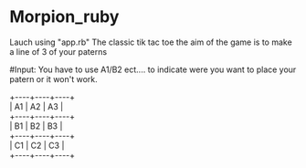 # Morpion_ruby

Lauch using "app.rb"
The classic tik tac toe
the aim of the game is to make a line of 3 of your paterns

#Input:
You have to use A1/B2 ect.... to indicate were you want to place your patern or it won't work.  

+----+----+----+  
| A1 | A2 | A3 |  
+----+----+----+  
| B1 | B2 | B3 |  
+----+----+----+  
| C1 | C2 | C3 |  
+----+----+----+  

